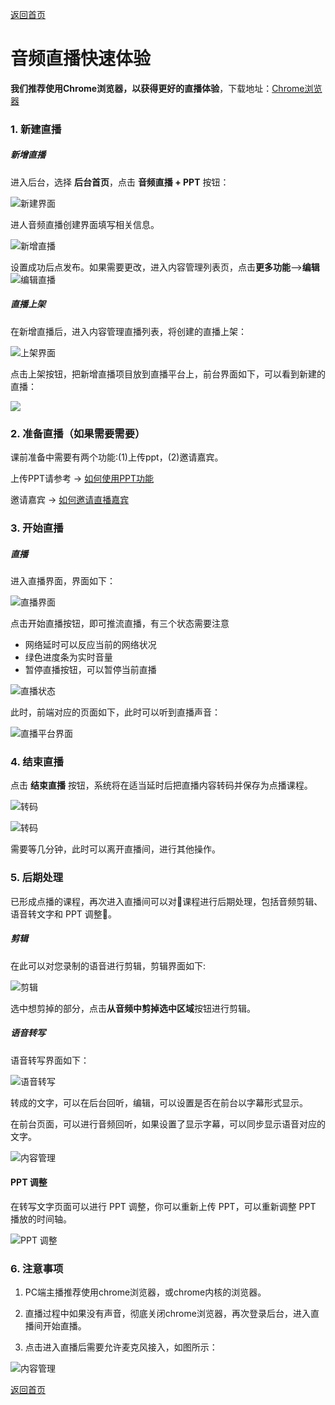 [返回首页](../../README.md)

# 音频直播快速体验

**我们推荐使用Chrome浏览器，以获得更好的直播体验**，下载地址：[Chrome浏览器](https://maodou.io/download)

### 1. 新建直播

##### 新增直播

进入后台，选择 **后台首页**，点击 **音频直播 + PPT** 按钮：

![新建界面](https://of6ygwuso.qnssl.com/docs/quickstart/intro-live1.png)

进人音频直播创建界面填写相关信息。

![新增直播](https://of6ygwuso.qnssl.com/docs/quickstart/intro-live2.png)

设置成功后点发布。如果需要更改，进入内容管理列表页，点击**更多功能**—>**编辑**
![编辑直播](https://of6ygwuso.qnssl.com/docs/quickstart/intro-live3.png)


##### 直播上架

在新增直播后，进入内容管理直播列表，将创建的直播上架：

![上架界面](https://of6ygwuso.qnssl.com/docs/quickstart/intro-live4.png)

点击上架按钮，把新增直播项目放到直播平台上，前台界面如下，可以看到新建的直播：

![](https://of6ygwuso.qnssl.com/docs/quickstart/intro-live5.png)

### 2. 准备直播（如果需要需要）

课前准备中需要有两个功能:(1)上传ppt，(2)邀请嘉宾。  

上传PPT请参考 -> [如何使用PPT功能](../manual/how-to-use-PPT.md)

邀请嘉宾 -> [如何邀请直播嘉宾](../manual/how-to-invite.md)


### 3. 开始直播

##### 直播

进入直播界面，界面如下：

![直播界面](https://of6ygwuso.qnssl.com/docs/quickstart/intro-live6.png)

点击开始直播按钮，即可推流直播，有三个状态需要注意
- 网络延时可以反应当前的网络状况
- 绿色进度条为实时音量
- 暂停直播按钮，可以暂停当前直播

![直播状态](https://of6ygwuso.qnssl.com/docs/quickstart/intro-live7.png)

此时，前端对应的页面如下，此时可以听到直播声音：

![直播平台界面](https://of6ygwuso.qnssl.com/docs/quickstart/intro-live8.png)

### 4. 结束直播

点击 **结束直播** 按钮，系统将在适当延时后把直播内容转码并保存为点播课程。

![转码](https://of6ygwuso.qnssl.com/docs/quickstart/intro-live15.png)

![转码](https://of6ygwuso.qnssl.com/docs/quickstart/intro-live9.png)

需要等几分钟，此时可以离开直播间，进行其他操作。

### 5. 后期处理

已形成点播的课程，再次进入直播间可以对课程进行后期处理，包括音频剪辑、语音转文字和 PPT 调整。

##### 剪辑

在此可以对您录制的语音进行剪辑，剪辑界面如下:

![剪辑](https://of6ygwuso.qnssl.com/docs/quickstart/intro-live10.png)

选中想剪掉的部分，点击**从音频中剪掉选中区域**按钮进行剪辑。

##### 语音转写

语音转写界面如下：

![语音转写](https://of6ygwuso.qnssl.com/docs/quickstart/intro-live11.png)

转成的文字，可以在后台回听，编辑，可以设置是否在前台以字幕形式显示。

在前台页面，可以进行音频回听，如果设置了显示字幕，可以同步显示语音对应的文字。

![内容管理](https://of6ygwuso.qnssl.com/docs/quickstart/intro-live12.png)

#### PPT 调整

在转写文字页面可以进行 PPT 调整，你可以重新上传 PPT，可以重新调整 PPT 播放的时间轴。

![PPT 调整](https://of6ygwuso.qnssl.com/docs/quickstart/intro-live13.png)

### 6. 注意事项

1. PC端主播推荐使用chrome浏览器，或chrome内核的浏览器。

2. 直播过程中如果没有声音，彻底关闭chrome浏览器，再次登录后台，进入直播间开始直播。

3. 点击进入直播后需要允许麦克风接入，如图所示：

![内容管理](https://of6ygwuso.qnssl.com/docs/quickstart/intro-live14.png)

[返回首页](../../README.md)
